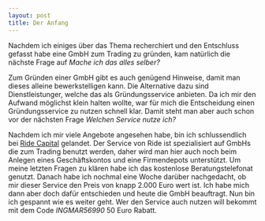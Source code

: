```yaml
---
layout: post
title: Der Anfang
---
```


<p>Nachdem ich einiges über das Thema recherchiert und den Entschluss gefasst habe eine GmbH zum Trading zu gründen, kam natürlich die nächste Frage auf <em>Mache ich das alles selber?</em></p>

<p>Zum Gründen einer GmbH gibt es auch genügend Hinweise, damit man dieses alleine bewerkstelligen kann. Die Alternative dazu sind Dienstleistunger, welche das als Gründungsservice anbieten. Da ich mir den Aufwand möglichst klein halten wollte, war für mich die Entscheidung einen Gründungsservice zu nutzen schnell klar. Damit steht man aber auch schon vor der nächsten Frage <em>Welchen Service nutze ich?</em></p> 

<p>Nachdem ich mir viele Angebote angesehen habe, bin ich schlussendlich bei <a href="https://www.ride.capital/">Ride Capital</a> gelandet. Der Service von Ride ist spezialisiert auf GmbHs die zum Trading benutzt werden, daher wird man hier auch noch beim Anlegen eines Geschäftskontos und eine Firmendepots unterstützt. Um meine letzten Fragen zu klären habe ich das kostenlose Beratungstelefonat genutzt. Danach habe ich nochmal eine Woche darüber nachgedacht, ob mir dieser Service den Preis von knapp 2.000 Euro wert ist. Ich habe mich dann aber doch dafür entschieden und heute die GmbH beauftragt. Nun bin ich gespannt wie es weiter geht. Wer den Service auch nutzen will bekommt mit dem Code <em>INGMAR56990</em> 50 Euro Rabatt.</p>
